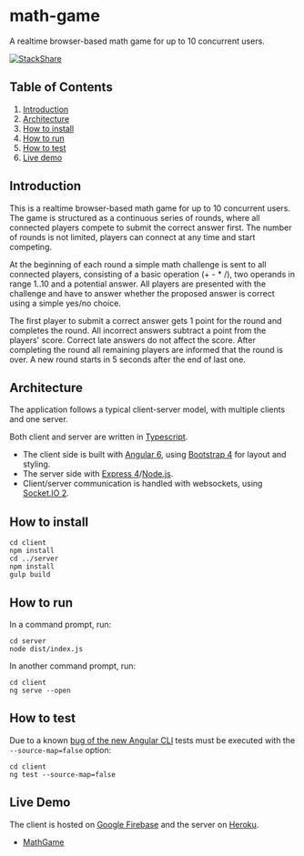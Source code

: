 # math-game

A realtime browser-based math game for up to 10 concurrent users.

[![StackShare](https://img.shields.io/badge/tech-stack-0690fa.svg?style=flat)](https://stackshare.io/lackovic/math-game)

## Table of Contents

1. [Introduction](#introduction)
2. [Architecture](#architecture)
3. [How to install](#how-to-install)
4. [How to run](#how-to-run)
5. [How to test](#how-to-test)
6. [Live demo](#live-demo)

## Introduction

This is a realtime browser-based math game for up to 10 concurrent users. The game is structured as a continuous series of rounds, where all connected players compete to submit the correct answer first. The number of rounds is not limited, players can connect at any time and start competing.

At the beginning of each round a simple math challenge is sent to all connected players, consisting of a basic operation (+ - * /), two operands in range 1..10 and a potential answer. All players are presented with the challenge and have to answer whether the proposed answer is correct using a simple yes/no choice.

The first player to submit a correct answer gets 1 point for the round and completes the round. All incorrect answers subtract a point from the players' score. Correct late answers do not affect the score. After completing the round all remaining players are informed that the round is over. A new round starts in 5 seconds after the end of last one.

## Architecture

The application follows a typical client-server model, with multiple clients and one server.

Both client and server are written in [Typescript](https://www.typescriptlang.org/).

* The client side is built with [Angular 6](https://angular.io/), using [Bootstrap 4](https://getbootstrap.com/) for layout and styling.
* The server side with [Express 4](https://expressjs.com/)/[Node.js](https://nodejs.org/en/).
* Client/server communication is handled with websockets, using [Socket.IO 2](https://socket.io/).

## How to install

```
cd client
npm install
cd ../server
npm install
gulp build
```

## How to run

In a command prompt, run:
```
cd server
node dist/index.js
```

In another command prompt, run:
```
cd client
ng serve --open
```

## How to test

Due to a known [bug of the new Angular CLI](https://github.com/angular/angular-cli/issues/7296) tests must be executed with the `--source-map=false` option:
```
cd client
ng test --source-map=false
```

## Live Demo

The client is hosted on [Google Firebase](https://firebase.google.com/) and the server on [Heroku](https://www.heroku.com/).

* [MathGame](https://marco-math-game.firebaseapp.com/)
